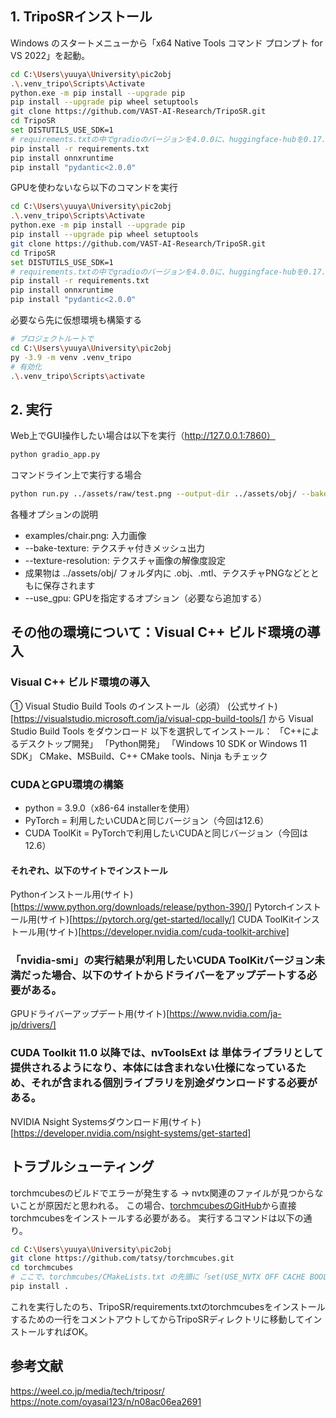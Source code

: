## 1. TripoSRインストール
Windows のスタートメニューから「x64 Native Tools コマンド プロンプト for VS 2022」を起動。
```bash
cd C:\Users\yuuya\University\pic2obj
.\.venv_tripo\Scripts\Activate
python.exe -m pip install --upgrade pip
pip install --upgrade pip wheel setuptools
git clone https://github.com/VAST-AI-Research/TripoSR.git
cd TripoSR
set DISTUTILS_USE_SDK=1
# requirements.txtの中でgradioのバージョンを4.0.0に、huggingface-hubを0.17.3に指定してから次を実行
pip install -r requirements.txt
pip install onnxruntime
pip install "pydantic<2.0.0"
```
GPUを使わないなら以下のコマンドを実行
```bash
cd C:\Users\yuuya\University\pic2obj
.\.venv_tripo\Scripts\Activate
python.exe -m pip install --upgrade pip
pip install --upgrade pip wheel setuptools
git clone https://github.com/VAST-AI-Research/TripoSR.git
cd TripoSR
set DISTUTILS_USE_SDK=1
# requirements.txtの中でgradioのバージョンを4.0.0に、huggingface-hubを0.17.3に指定してから次を実行
pip install -r requirements.txt
pip install onnxruntime
pip install "pydantic<2.0.0"
```

必要なら先に仮想環境も構築する
```bash
# プロジェクトルートで
cd C:\Users\yuuya\University\pic2obj
py -3.9 -m venv .venv_tripo
# 有効化
.\.venv_tripo\Scripts\activate
```

## 2. 実行
Web上でGUI操作したい場合は以下を実行（http://127.0.0.1:7860）
```bash
python gradio_app.py
```

コマンドライン上で実行する場合
```bash
python run.py ../assets/raw/test.png --output-dir ../assets/obj/ --bake-texture --texture-resolution 1024
```
各種オプションの説明
- examples/chair.png: 入力画像
- --bake-texture: テクスチャ付きメッシュ出力
- --texture-resolution: テクスチャ画像の解像度設定
- 成果物は ../assets/obj/ フォルダ内に .obj、.mtl、テクスチャPNGなどとともに保存されます
- --use_gpu: GPUを指定するオプション（必要なら追加する）

## その他の環境について：Visual C++ ビルド環境の導入
### Visual C++ ビルド環境の導入
① Visual Studio Build Tools のインストール（必須）
(公式サイト)[https://visualstudio.microsoft.com/ja/visual-cpp-build-tools/] から Visual Studio Build Tools をダウンロード
以下を選択してインストール：
「C++によるデスクトップ開発」
「Python開発」
「Windows 10 SDK or Windows 11 SDK」
CMake、MSBuild、C++ CMake tools、Ninja もチェック

### CUDAとGPU環境の構築
- python = 3.9.0（x86-64 installerを使用）
- PyTorch = 利用したいCUDAと同じバージョン（今回は12.6）
- CUDA ToolKit = PyTorchで利用したいCUDAと同じバージョン（今回は12.6）
#### それぞれ、以下のサイトでインストール
Pythonインストール用(サイト)[https://www.python.org/downloads/release/python-390/]
Pytorchインストール用(サイト)[https://pytorch.org/get-started/locally/]
CUDA ToolKitインストール用(サイト)[https://developer.nvidia.com/cuda-toolkit-archive]

### 「nvidia-smi」の実行結果が利用したいCUDA ToolKitバージョン未満だった場合、以下のサイトからドライバーをアップデートする必要がある。
GPUドライバーアップデート用(サイト)[https://www.nvidia.com/ja-jp/drivers/]

### CUDA Toolkit 11.0 以降では、nvToolsExt は 単体ライブラリとして提供されるようになり、本体には含まれない仕様になっているため、それが含まれる個別ライブラリを別途ダウンロードする必要がある。
NVIDIA Nsight Systemsダウンロード用(サイト)[https://developer.nvidia.com/nsight-systems/get-started]

## トラブルシューティング
torchmcubesのビルドでエラーが発生する -> nvtx関連のファイルが見つからないことが原因だと思われる。
この場合、[torchmcubesのGitHub](https://github.com/tatsy/torchmcubes.git)から直接torchmcubesをインストールする必要がある。
実行するコマンドは以下の通り。
```bash
cd C:\Users\yuuya\University\pic2obj
git clone https://github.com/tatsy/torchmcubes.git
cd torchmcubes
# ここで、torchmcubes/CMakeLists.txt の先頭に「set(USE_NVTX OFF CACHE BOOL "Disable NVTX support" FORCE)」を追加
pip install .
```
これを実行したのち、TripoSR/requirements.txtのtorchmcubesをインストールするための一行をコメントアウトしてからTripoSRディレクトリに移動してインストールすればOK。

## 参考文献
https://weel.co.jp/media/tech/triposr/
https://note.com/oyasai123/n/n08ac06ea2691